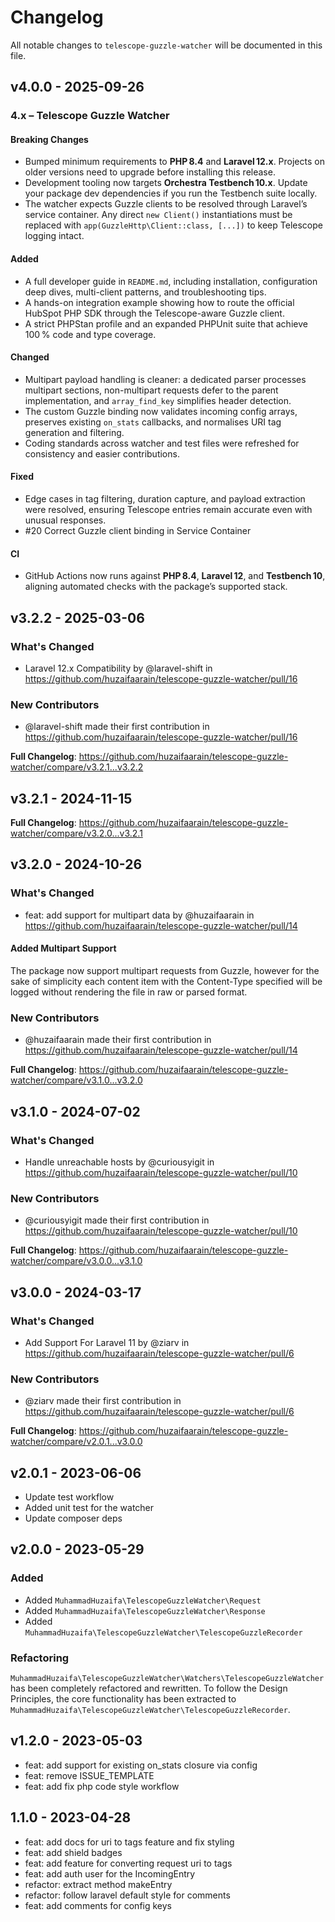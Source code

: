 # Changelog

All notable changes to `telescope-guzzle-watcher` will be documented in this file.

## v4.0.0 - 2025-09-26

### 4.x – Telescope Guzzle Watcher

#### Breaking Changes

- Bumped minimum requirements to **PHP 8.4** and **Laravel 12.x**. Projects on older versions need to upgrade before installing this release.
- Development tooling now targets **Orchestra Testbench 10.x**. Update your package dev dependencies if you run the Testbench suite locally.
- The watcher expects Guzzle clients to be resolved through Laravel’s service container. Any direct `new Client()` instantiations must be replaced with `app(GuzzleHttp\Client::class, [...])` to keep Telescope logging intact.

#### Added

- A full developer guide in `README.md`, including installation, configuration deep dives, multi-client patterns, and troubleshooting tips.
- A hands-on integration example showing how to route the official HubSpot PHP SDK through the Telescope-aware Guzzle client.
- A strict PHPStan profile and an expanded PHPUnit suite that achieve 100 % code and type coverage.

#### Changed

- Multipart payload handling is cleaner: a dedicated parser processes multipart sections, non-multipart requests defer to the parent implementation, and `array_find_key` simplifies header detection.
- The custom Guzzle binding now validates incoming config arrays, preserves existing `on_stats` callbacks, and normalises URI tag generation and filtering.
- Coding standards across watcher and test files were refreshed for consistency and easier contributions.

#### Fixed

- Edge cases in tag filtering, duration capture, and payload extraction were resolved, ensuring Telescope entries remain accurate even with unusual responses.
- #20 Correct Guzzle client binding in Service Container

#### CI

- GitHub Actions now runs against **PHP 8.4**, **Laravel 12**, and **Testbench 10**, aligning automated checks with the package’s supported stack.

## v3.2.2 - 2025-03-06

### What's Changed

* Laravel 12.x Compatibility by @laravel-shift in https://github.com/huzaifaarain/telescope-guzzle-watcher/pull/16

### New Contributors

* @laravel-shift made their first contribution in https://github.com/huzaifaarain/telescope-guzzle-watcher/pull/16

**Full Changelog**: https://github.com/huzaifaarain/telescope-guzzle-watcher/compare/v3.2.1...v3.2.2

## v3.2.1 - 2024-11-15

**Full Changelog**: https://github.com/huzaifaarain/telescope-guzzle-watcher/compare/v3.2.0...v3.2.1

## v3.2.0 - 2024-10-26

### What's Changed

* feat: add support for multipart data by @huzaifaarain in https://github.com/huzaifaarain/telescope-guzzle-watcher/pull/14

#### Added Multipart Support

The package now support multipart requests from Guzzle, however for the sake of simplicity each content item with the Content-Type specified will be logged without rendering the file in raw or parsed format.

### New Contributors

* @huzaifaarain made their first contribution in https://github.com/huzaifaarain/telescope-guzzle-watcher/pull/14

**Full Changelog**: https://github.com/huzaifaarain/telescope-guzzle-watcher/compare/v3.1.0...v3.2.0

## v3.1.0 - 2024-07-02

### What's Changed

* Handle unreachable hosts by @curiousyigit in https://github.com/huzaifaarain/telescope-guzzle-watcher/pull/10

### New Contributors

* @curiousyigit made their first contribution in https://github.com/huzaifaarain/telescope-guzzle-watcher/pull/10

**Full Changelog**: https://github.com/huzaifaarain/telescope-guzzle-watcher/compare/v3.0.0...v3.1.0

## v3.0.0 - 2024-03-17

### What's Changed

* Add Support For Laravel 11 by @ziarv in https://github.com/huzaifaarain/telescope-guzzle-watcher/pull/6

### New Contributors

* @ziarv made their first contribution in https://github.com/huzaifaarain/telescope-guzzle-watcher/pull/6

**Full Changelog**: https://github.com/huzaifaarain/telescope-guzzle-watcher/compare/v2.0.1...v3.0.0

## v2.0.1 - 2023-06-06

- Update test workflow
- Added unit test for the watcher
- Update composer deps

## v2.0.0 - 2023-05-29

### Added

- Added `MuhammadHuzaifa\TelescopeGuzzleWatcher\Request`
- Added `MuhammadHuzaifa\TelescopeGuzzleWatcher\Response`
- Added `MuhammadHuzaifa\TelescopeGuzzleWatcher\TelescopeGuzzleRecorder`

### Refactoring

`MuhammadHuzaifa\TelescopeGuzzleWatcher\Watchers\TelescopeGuzzleWatcher` has been completely refactored and rewritten. To follow the Design Principles, the core functionality has been extracted to `MuhammadHuzaifa\TelescopeGuzzleWatcher\TelescopeGuzzleRecorder`.

## v1.2.0 - 2023-05-03

- feat: add support for existing on_stats closure via config
- feat: remove ISSUE_TEMPLATE
- feat: add fix php code style workflow

## 1.1.0 - 2023-04-28

- feat: add docs for uri to tags feature and fix styling
- feat: add shield badges
- feat: add feature for converting request uri to tags
- feat: add auth user for the IncomingEntry
- refactor: extract method makeEntry
- refactor: follow laravel default style for comments
- feat: add comments for config keys
